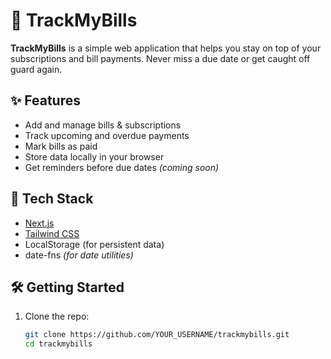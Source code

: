 # 📆 TrackMyBills

**TrackMyBills** is a simple web application that helps you stay on top of your subscriptions and bill payments. Never miss a due date or get caught off guard again.

## ✨ Features

- Add and manage bills & subscriptions
- Track upcoming and overdue payments
- Mark bills as paid
- Store data locally in your browser
- Get reminders before due dates *(coming soon)*

## 🚀 Tech Stack

- [Next.js](https://nextjs.org/)
- [Tailwind CSS](https://tailwindcss.com/)
- LocalStorage (for persistent data)
- date-fns *(for date utilities)*

## 🛠️ Getting Started

1. Clone the repo:
   ```bash
   git clone https://github.com/YOUR_USERNAME/trackmybills.git
   cd trackmybills
